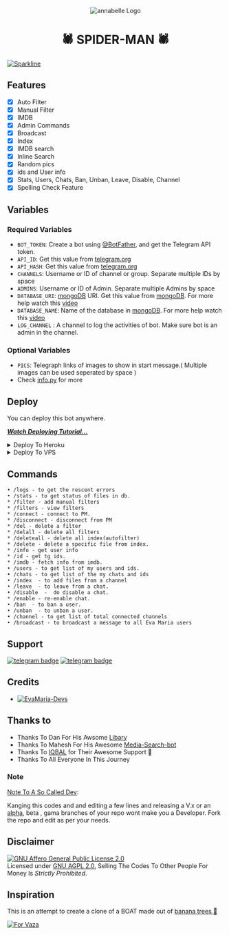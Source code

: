 <p align="center">
  <img src="https://te.legra.ph/file/ea23170fc228cc09b56eb.jpg" alt="annabelle Logo">
</p>
<h1 align="center">
  <b>🕷️ SPIDER-MAN 🕷️</b>
</h1>



[![Sparkline](https://stars.medv.io/hopepsycho/kunjappan2.0.svg)](https://stars.medv.io/hopepsycho/kunjappan2.0)


## Features

- [x] Auto Filter
- [x] Manual Filter
- [x] IMDB
- [x] Admin Commands
- [x] Broadcast
- [x] Index
- [x] IMDB search
- [x] Inline Search
- [x] Random pics
- [x] ids and User info 
- [x] Stats, Users, Chats, Ban, Unban, Leave, Disable, Channel
- [x] Spelling Check Feature

## Variables

### Required Variables
* `BOT_TOKEN`: Create a bot using [@BotFather](https://telegram.dog/BotFather), and get the Telegram API token.
* `API_ID`: Get this value from [telegram.org](https://my.telegram.org/apps)
* `API_HASH`: Get this value from [telegram.org](https://my.telegram.org/apps)
* `CHANNELS`: Username or ID of channel or group. Separate multiple IDs by space
* `ADMINS`: Username or ID of Admin. Separate multiple Admins by space
* `DATABASE_URI`: [mongoDB](https://www.mongodb.com) URI. Get this value from [mongoDB](https://www.mongodb.com). For more help watch this [video](https://youtu.be/vkkZs6t_DZo)
* `DATABASE_NAME`: Name of the database in [mongoDB](https://www.mongodb.com). For more help watch this [video](https://youtu.be/vkkZs6t_DZo)
* `LOG_CHANNEL` : A channel to log the activities of bot. Make sure bot is an admin in the channel.
### Optional Variables
* `PICS`: Telegraph links of images to show in start message.( Multiple images can be used seperated by space )
* Check [info.py](https://github.com/hopepsycho/kunjappan2.0/blob/master/info.py) for more


## Deploy
You can deploy this bot anywhere.

<i>**[Watch Deploying Tutorial...](https://youtu.be/1ltbuCY_V6s)**</i>

<details><summary>Deploy To Heroku</summary>
<p>
<br>
<a href="https://heroku.com/deploy?template=https://github.com/ietupdates/Spiderman/tree/master">
  <img src="https://www.herokucdn.com/deploy/button.svg" alt="Deploy">
</a>
</p>
</details>

<details><summary>Deploy To VPS</summary>
<p>
<pre>
git clone https://github.com/ietupdates/Spiderman
# Install Packages
pip3 install -r requirements.txt
Edit info.py with variables as given below then run bot
python3 bot.py
</pre>
</p>
</details>


## Commands
```
• /logs - to get the rescent errors
• /stats - to get status of files in db.
* /filter - add manual filters
* /filters - view filters
* /connect - connect to PM.
* /disconnect - disconnect from PM
* /del - delete a filter
* /delall - delete all filters
* /deleteall - delete all index(autofilter)
* /delete - delete a specific file from index.
* /info - get user info
* /id - get tg ids.
* /imdb - fetch info from imdb.
• /users - to get list of my users and ids.
• /chats - to get list of the my chats and ids 
• /index  - to add files from a channel
• /leave  - to leave from a chat.
• /disable  -  do disable a chat.
* /enable - re-enable chat.
• /ban  - to ban a user.
• /unban  - to unban a user.
• /channel - to get list of total connected channels
• /broadcast - to broadcast a message to all Eva Maria users
```
## Support
[![telegram badge](https://img.shields.io/badge/Telegram-Group-30302f?style=flat&logo=telegram)](https://telegram.dog/IET_SUPPORT)
[![telegram badge](https://img.shields.io/badge/Telegram-Channel-30302f?style=flat&logo=telegram)](https://telegram.dog/IET_UPDATESS)

## Credits 
* [![EvaMaria-Devs](https://img.shields.io/static/v1?label=EvaMaria&message=devs&color=critical)](https://telegram.dog/kunjappandevs)


## Thanks to 
 - Thanks To Dan For His Awsome [Libary](https://github.com/hopepsycho/psycho)
 - Thanks To Mahesh For His Awesome [Media-Search-bot](https://github.com/hopepsycho/kunjappan2.0)
 - Thanks To [IQBAL](https://t.me/iet_owner) for Their Awesome Support 🤩
 - Thanks To All Everyone In This Journey

### Note

[Note To A So Called Dev](https://telegram.dog/kunjappandevs): 

Kanging this codes and and editing a few lines and releasing a V.x  or an [alpha](https://telegram.dog/subin_works/204), beta , gama branches of your repo wont make you a Developer.
Fork the repo and edit as per your needs.

## Disclaimer
[![GNU Affero General Public License 2.0](https://www.gnu.org/graphics/agplv3-155x51.png)](https://www.gnu.org/licenses/agpl-3.0.en.html#header)    
Licensed under [GNU AGPL 2.0.](https://github.com/hopepsycho/kunjappan2.0/blob/master/LICENSE)
Selling The Codes To Other People For Money Is *Strictly Prohibited*.

## Inspiration
This is an attempt to create a clone of a BOAT made out of [banana trees 🌳](https://telegram.dog/GetTGLink/4187)

[![For Vaza](https://te.legra.ph/file/0307440ba4f64d4373dc9.jpg)](https://telegra.ph/file/98342dc186fd7484cba91.mp4 "Oru Kootam Vazhakalk samarpikkunnu")

